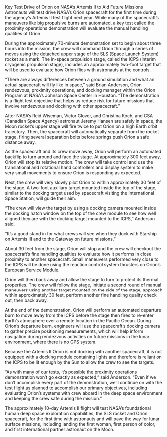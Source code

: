 Key Test Drive of Orion on NASA’s Artemis II to Aid Future Missions 
 Astronauts will test drive NASA’s Orion spacecraft for the first time during the agency’s Artemis II test flight next year. While many of the spacecraft’s maneuvers like big propulsive burns are automated, a key test called the proximity operations demonstration will evaluate the manual handling qualities of Orion.

During the approximately 70-minute demonstration set to begin about three hours into the mission, the crew will command Orion through a series of moves using the detached upper stage of the SLS (Space Launch System) rocket as a mark. The in-space propulsion stage, called the ICPS (interim cryogenic propulsion stage), includes an approximately two-foot target that will be used to evaluate how Orion flies with astronauts at the controls.

“There are always differences between a ground simulation and what an actual spacecraft will fly like in space,” said Brian Anderson, Orion rendezvous, proximity operations, and docking manager within the Orion Program at NASA’s Johnson Space Center in Houston. “The demonstration is a flight test objective that helps us reduce risk for future missions that involve rendezvous and docking with other spacecraft.”

After NASA’s Reid Wiseman, Victor Glover, and Christina Koch, and CSA (Canadian Space Agency) astronaut Jeremy Hansen are safely in space, the Moon rocket’s upper stage will fire twice to put Orion on a high Earth orbit trajectory. Then, the spacecraft will automatically separate from the rocket stage, firing several separation bolts before springs push Orion a safe distance away.

As the spacecraft and its crew move away, Orion will perform an automated backflip to turn around and face the stage. At approximately 300 feet away, Orion will stop its relative motion. The crew will take control and use the translational and rotational hand controllers and display system to make very small movements to ensure Orion is responding as expected.

Next, the crew will very slowly pilot Orion to within approximately 30 feet of the stage. A two-foot auxiliary target mounted inside the top of the stage, similar to the docking target used by spacecraft visiting the International Space Station, will guide their aim.

“The crew will view the target by using a docking camera mounted inside the docking hatch window on the top of the crew module to see how well aligned they are with the docking target mounted to the ICPS,” Anderson said.

“It’s a good stand in for what crews will see when they dock with Starship on Artemis III and to the Gateway on future missions.”

About 30 feet from the stage, Orion will stop and the crew will checkout the spacecraft’s fine handling qualities to evaluate how it performs in close proximity to another spacecraft. Small maneuvers performed very close to the ICPS will be done using the reaction control system thrusters on Orion’s European Service Module.

Orion will then back away and allow the stage to turn to protect its thermal properties. The crew will follow the stage, initiate a second round of manual maneuvers using another target mounted on the side of the stage, approach within approximately 30 feet, perform another fine handling quality check out, then back away.

At the end of the demonstration, Orion will perform an automated departure burn to move away from the ICPS before the stage then fires to re-enter Earth’s atmosphere over a remote location in the Pacific Ocean. During Orion’s departure burn, engineers will use the spacecraft’s docking camera to gather precise positioning measurements, which will help inform navigation during rendezvous activities on future missions in the lunar environment, where there is no GPS system.

Because the Artemis II Orion is not docking with another spacecraft, it is not equipped with a docking module containing lights and therefore is reliant on the ICPS to be lit enough by the Sun to allow the crew to see the targets.

“As with many of our tests, it’s possible the proximity operations demonstration won’t go exactly as expected,” said Anderson. “Even if we don’t accomplish every part of the demonstration, we’ll continue on with the test flight as planned to accomplish our primary objectives, including evaluating Orion’s systems with crew aboard in the deep space environment and keeping the crew safe during the mission.”

The approximately 10-day Artemis II flight will test NASA’s foundational human deep space exploration capabilities, the SLS rocket and Orion spacecraft, for the first time with astronauts and will pave the way for lunar surface missions, including landing the first woman, first person of color, and first international partner astronaut on the Moon.